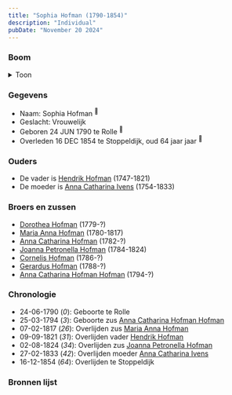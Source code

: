 ```yaml
---
title: "Sophia Hofman (1790-1854)"
description: "Individual"
pubDate: "November 20 2024"
---
```


### Boom
<details><summary>Toon</summary>

![test](https://www.plantuml.com/plantuml/svg/bP9DJyCm38Rl-HKM73WXjUlMZccQOACLS428mNbAMxE6faaLPw09xR_ZVS061pvkaUtNVlmwv-Ibyuj62wgLQQMJ3UIogEVEBamviTewy4uQuXGQBofL8XJA5HgtRsnQluG6cnmTRKFaqQ7ronR5GTT2Io9u4m0mjgv4zr2feZP8D1msKfdH22An4k84xZQZI6mLHrTeIgTgkB9FZJH780ckWo3e9G37QPJriZ5tVNjIgCiL30Uvp9Upt7glSJ22CEach3GUZIB2Wpgg5rhFf2bdXRD4kMKK5fp1DBs3iDy93sMh3vWBOoHCfA-aK_owVa53UwG-8sNZD4gZ7v2Y46ukRfcir_qNMIU1B1qpMXJ1rDksvNBrNE_PXeDNB4jbvklY02xJ2Gz9-XkyZF5ufMEjvfLVejRsbH5NOkVawUckGkpss0TsIWwiKt4iFiPDRLif-VqiSGoVz_pTYquNRXxNNfm5S6-r_eCDORpThC_sVRL1dFDFuQ_y3W00)
</details>

### Gegevens
- Naam: Sophia Hofman <sup><a href="../s00082/" style="text-decoration:none" title="Doopinschrijving Sophia Hofman 24-06-1790">:link:</a></sup>
- Geslacht: Vrouwelijk
- Geboren 24 JUN 1790 te Rolle <sup><a href="../s00082/" style="text-decoration:none" title="Doopinschrijving Sophia Hofman 24-06-1790">:link:</a></sup>
- Overleden 16 DEC 1854 te Stoppeldijk, oud 64 jaar jaar <sup><a href="../s00086/" style="text-decoration:none" title="Overlijden Sofia Hofman 16-12-1854">:link:</a></sup>

### Ouders
- De vader is [Hendrik Hofman](../i00057/) (1747-1821)
- De moeder is [Anna Catharina Ivens](../i00058/) (1754-1833)

### Broers en zussen
- [Dorothea Hofman](../i00059/) (1779-?)
- [Maria Anna Hofman](../i00060/) (1780-1817)
- [Anna Catharina Hofman](../i00061/) (1782-?)
- [Joanna Petronella Hofman](../i00063/) (1784-1824)
- [Cornelis Hofman](../i00064/) (1786-?)
- [Gerardus Hofman](../i00065/) (1788-?)
- [Anna Catharina Hofman Hofman](../i00067/) (1794-?)

### Chronologie
- 24-06-1790 (<i>0</i>): Geboorte te Rolle
- 25-03-1794 (<i>3</i>): Geboorte zus [Anna Catharina Hofman Hofman](../i00067/)
- 07-02-1817 (<i>26</i>): Overlijden zus [Maria Anna Hofman](../i00060/)
- 09-09-1821 (<i>31</i>): Overlijden vader [Hendrik Hofman](../i00057/)
- 02-08-1824 (<i>34</i>): Overlijden zus [Joanna Petronella Hofman](../i00063/)
- 27-02-1833 (<i>42</i>): Overlijden moeder [Anna Catharina Ivens](../i00058/)
- 16-12-1854 (<i>64</i>): Overlijden te Stoppeldijk

### Bronnen lijst